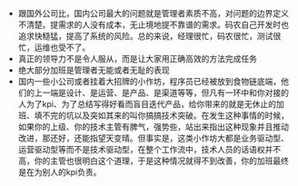 - 跟国外公司比，国内公司最大的问题就是管理者素质不高，对问题的边界定义不清楚。提需求的人没有成本，无止境地提不靠谱的需求。码农自己开发时也追求快糙猛，提高了系统的风险。总的来说，经理很忙，码农很忙，测试很忙，运维也受不了。
- 真正的领导力不是令人服从，而是让大家用正确高效的方法完成任务
- 绝大部分加班是管理者无能或者无耻的表现
- 国内一些小公司或者挂着大招牌的小作坊，程序员已经被放到食物链底端，他们的上一端是设计、是运营、是产品、是渠道等等，但凡有一环中和你对接的人为了kpi、为了总结写得好看而盲目迭代产品，给你带来的就是无休止的加班、填不完的坑以及突如其来的叫你搞搞技术突破。在发生这种事情的时候，如果你的上级、你的技术主管有脾气，强势些，站出来指出这种现象并且推动改进，那还好，还能指望天变晴。但事实是，这类小作坊大都是业务驱动型、运营驱动型等而不是技术驱动型，在整个工作流中，技术人员的话语权并不高，你的主管也很明白这个道理，于是这种情况就得不到改善，你的加班最终是在为别人的kpi负责。
